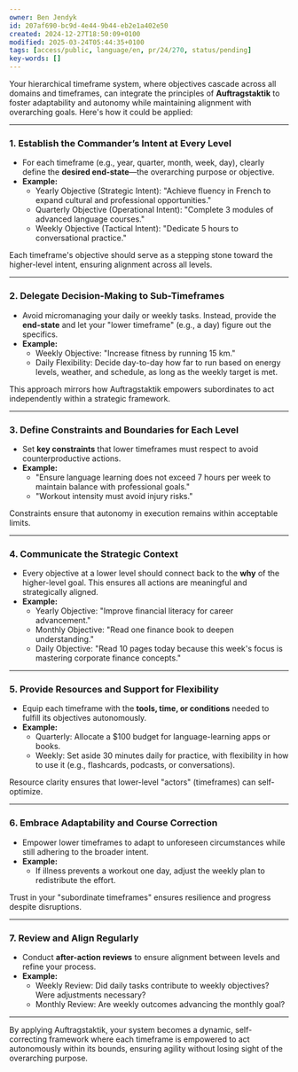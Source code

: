 ```yaml
---
owner: Ben Jendyk
id: 207af690-bc9d-4e44-9b44-eb2e1a402e50
created: 2024-12-27T18:50:09+0100
modified: 2025-03-24T05:44:35+0100
tags: [access/public, language/en, pr/24/270, status/pending]
key-words: []
---
```


Your hierarchical timeframe system, where objectives cascade across all domains and timeframes, can integrate the principles of **Auftragstaktik** to foster adaptability and autonomy while maintaining alignment with overarching goals. Here's how it could be applied:

---

### 1. **Establish the Commander’s Intent at Every Level**
   - For each timeframe (e.g., year, quarter, month, week, day), clearly define the **desired end-state**—the overarching purpose or objective.  
   - **Example:**  
     - Yearly Objective (Strategic Intent): "Achieve fluency in French to expand cultural and professional opportunities."  
     - Quarterly Objective (Operational Intent): "Complete 3 modules of advanced language courses."  
     - Weekly Objective (Tactical Intent): "Dedicate 5 hours to conversational practice."  

   Each timeframe's objective should serve as a stepping stone toward the higher-level intent, ensuring alignment across all levels.

---

### 2. **Delegate Decision-Making to Sub-Timeframes**
   - Avoid micromanaging your daily or weekly tasks. Instead, provide the **end-state** and let your "lower timeframe" (e.g., a day) figure out the specifics.  
   - **Example:**  
     - Weekly Objective: "Increase fitness by running 15 km."  
     - Daily Flexibility: Decide day-to-day how far to run based on energy levels, weather, and schedule, as long as the weekly target is met.  

   This approach mirrors how Auftragstaktik empowers subordinates to act independently within a strategic framework.

---

### 3. **Define Constraints and Boundaries for Each Level**
   - Set **key constraints** that lower timeframes must respect to avoid counterproductive actions.  
   - **Example:**  
     - "Ensure language learning does not exceed 7 hours per week to maintain balance with professional goals."  
     - "Workout intensity must avoid injury risks."  

   Constraints ensure that autonomy in execution remains within acceptable limits.

---

### 4. **Communicate the Strategic Context**
   - Every objective at a lower level should connect back to the **why** of the higher-level goal. This ensures all actions are meaningful and strategically aligned.  
   - **Example:**  
     - Yearly Objective: "Improve financial literacy for career advancement."  
     - Monthly Objective: "Read one finance book to deepen understanding."  
     - Daily Objective: "Read 10 pages today because this week's focus is mastering corporate finance concepts."

---

### 5. **Provide Resources and Support for Flexibility**
   - Equip each timeframe with the **tools, time, or conditions** needed to fulfill its objectives autonomously.  
   - **Example:**  
     - Quarterly: Allocate a $100 budget for language-learning apps or books.  
     - Weekly: Set aside 30 minutes daily for practice, with flexibility in how to use it (e.g., flashcards, podcasts, or conversations).  

   Resource clarity ensures that lower-level "actors" (timeframes) can self-optimize.

---

### 6. **Embrace Adaptability and Course Correction**
   - Empower lower timeframes to adapt to unforeseen circumstances while still adhering to the broader intent.  
   - **Example:**  
     - If illness prevents a workout one day, adjust the weekly plan to redistribute the effort.  

   Trust in your "subordinate timeframes" ensures resilience and progress despite disruptions.

---

### 7. **Review and Align Regularly**
   - Conduct **after-action reviews** to ensure alignment between levels and refine your process.  
   - **Example:**  
     - Weekly Review: Did daily tasks contribute to weekly objectives? Were adjustments necessary?  
     - Monthly Review: Are weekly outcomes advancing the monthly goal?  

---

By applying Auftragstaktik, your system becomes a dynamic, self-correcting framework where each timeframe is empowered to act autonomously within its bounds, ensuring agility without losing sight of the overarching purpose.